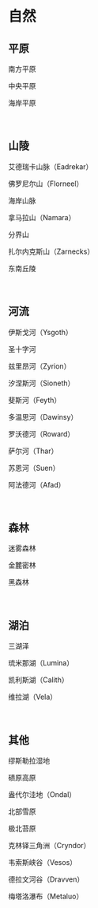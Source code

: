 # 自然
## 平原

南方平原

中央平原

海岸平原

<br>

## 山陵

艾德瑞卡山脉（Eadrekar）

佛罗尼尔山（Florneel）

海岸山脉

拿马拉山（Namara）

分界山

扎尔内克斯山（Zarnecks）

东南丘陵

<br>

## 河流

伊斯戈河（Ysgoth）

圣十字河

兹里昂河（Zyrion）

汐涅斯河（Sioneth）

斐斯河（Feyth）

多温思河（Dawinsy）

罗沃德河（Roward）

萨尔河（Thar）

苏恩河（Suen）

阿法德河（Afad）

<br>

## 森林

迷雾森林

金麓密林

黑森林

<br>

## 湖泊

三湖泽

琉米那湖（Lumina）

凯利斯湖（Calith）

维拉湖（Vela）

<br>

## 其他

缪斯勒拉湿地

碛原高原

盎代尔洼地（Ondal）

北部雪原

极北苔原

克林铎三角洲（Cryndor）

韦索斯峡谷（Vesos）

德拉文河谷（Dravven）

梅塔洛瀑布（Metaluo）
